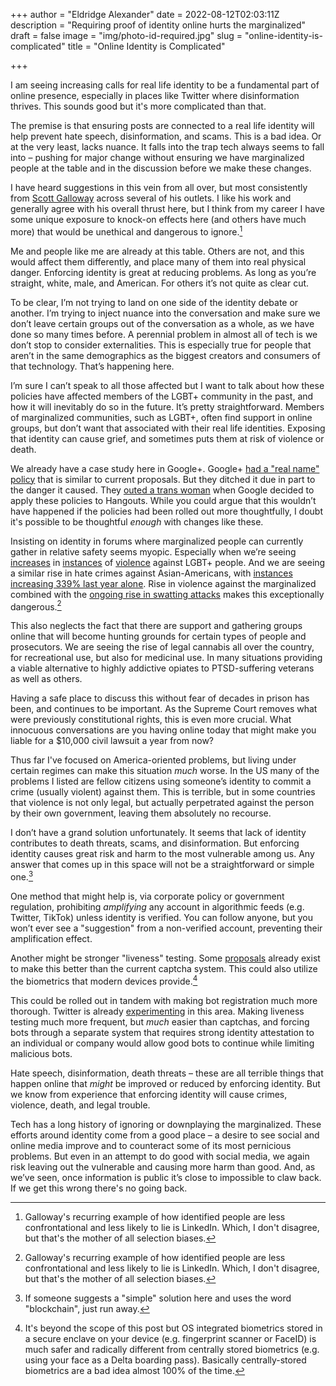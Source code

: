 +++
author = "Eldridge Alexander"
date = 2022-08-12T02:03:11Z
description = "Requiring proof of identity online hurts the marginalized"
draft = false
image = "img/photo-id-required.jpg"
slug = "online-identity-is-complicated"
title = "Online Identity is Complicated"

+++

I am seeing increasing calls for real life identity to be a fundamental part of online presence, especially in places like Twitter where disinformation thrives. This sounds good but it's more complicated than that.

The premise is that ensuring posts are connected to a real life identity will help prevent hate speech, disinformation, and scams. This is a bad idea. Or at the very least, lacks nuance. It falls into the trap tech always seems to fall into – pushing for major change without ensuring we have marginalized people at the table and in the discussion before we make these changes.

I have heard suggestions in this vein from all over, but most consistently from [Scott Galloway](https://profgmedia.com) across several of his outlets. I like his work and generally agree with his overall thrust here, but I think from my career I have some unique exposure to knock-on effects here (and others have much more) that would be unethical and dangerous to ignore.[^1]

[^1]: Galloway's recurring example of how identified people are less confrontational and less likely to lie is LinkedIn. Which, I don't disagree, but that's the mother of all selection biases. 

Me and people like me are already at this table. Others are not, and this would affect them differently, and place many of them into real physical danger. Enforcing identity is great at reducing problems. As long as you’re straight, white, male, and American. For others it’s not quite as clear cut. 

To be clear, I’m not trying to land on one side of the identity debate or another. I’m trying to inject nuance into the conversation and make sure we don’t leave certain groups out of the conversation as a whole, as we have done so many times before. A perennial problem in almost all of tech is we don’t stop to consider externalities. This is especially true for people that aren’t in the same demographics as the biggest creators and consumers of that technology. That’s happening here. 

I’m sure I can’t speak to all those affected but I want to talk about how these policies have affected members of the LGBT+ community in the past, and how it will inevitably do so in the future. It’s pretty straightforward. Members of marginalized communities, such as LGBT+, often find support in online groups, but don’t want that associated with their real life identities. Exposing that identity can cause grief, and sometimes puts them at risk of violence or death.

We already have a case study here in Google+. Google+ [had a "real name" policy](https://slate.com/technology/2014/07/google-plus-finally-ditches-its-ineffective-dangerous-real-name-policy.html) that is similar to current proposals. But they ditched it due in part to the danger it caused. They [outed a trans woman](https://www.theguardian.com/technology/2014/jan/07/google-hangouts-faces-criticism-after-outing-trans-woman) when Google decided to apply these policies to Hangouts. While you could argue that this wouldn’t have happened if the policies had been rolled out more thoughtfully, I doubt it's possible to be thoughtful *enough* with changes like these.

Insisting on identity in forums where marginalized people can currently gather in relative safety seems myopic. Especially when we’re seeing [increases](https://www.hrc.org/press-releases/new-fbi-hate-crimes-report-shows-increases-in-anti-lgbtq-attacks) in [instances](https://www.huffpost.com/entry/lgbtq-violence-trump_n_5a625035e4b002283002897b) of [violence](https://ucr.fbi.gov/hate-crime/2018/hate-crime) against LGBT+ people. And we are seeing a similar rise in hate crimes against Asian-Americans, with [instances increasing 339% last year alone](https://www.nbcnews.com/news/asian-america/anti-asian-hate-crimes-increased-339-percent-nationwide-last-year-repo-rcna14282). Rise in violence against the marginalized combined with the [ongoing rise in swatting attacks](https://arstechnica.com/gaming/2015/02/gamer-gets-swatted-while-streaming-before-60000-viewers/) makes this exceptionally dangerous.[^1]

[^1]: [Swatting](https://en.wikipedia.org/wiki/Swatting) is calling law enforcement and reporting a false crime with the intent to have police send a SWAT team, often resulting in injury or death.

This also neglects the fact that there are support and gathering groups online that will become hunting grounds for certain types of people and prosecutors. We are seeing the rise of legal cannabis all over the country, for recreational use, but also for medicinal use. In many situations providing a viable alternative to highly addictive opiates to PTSD-suffering veterans as well as others.

Having a safe place to discuss this without fear of decades in prison has been, and continues to be important. As the Supreme Court removes what were previously constitutional rights, this is even more crucial. What innocuous conversations are you having online today that might make you liable for a $10,000 civil lawsuit a year from now?

Thus far I've focused on America-oriented problems, but living under certain regimes can make this situation *much* worse. In the US many of the problems I listed are fellow citizens using someone’s identity to commit a crime (usually violent) against them. This is terrible, but in some countries that violence is not only legal, but actually perpetrated against the person by their own government, leaving them absolutely no recourse.

I don’t have a grand solution unfortunately. It seems that lack of identity contributes to death threats, scams, and disinformation. But enforcing identity causes great risk and harm to the most vulnerable among us. Any answer that comes up in this space will not be a straightforward or simple one.[^2]

[^2]: If someone suggests a "simple" solution here and uses the word "blockchain", just run away.

One method that might help is, via corporate policy or government regulation, prohibiting *amplifying* any account in algorithmic feeds (e.g. Twitter, TikTok) unless identity is verified. You can follow anyone, but you won’t ever see a "suggestion" from a non-verified account, preventing their amplification effect. 

Another might be stronger "liveness" testing. Some [proposals](https://www.theverge.com/2021/5/16/22436395/cloudflare-end-captcha-madness-security-key-cryptographic-attestation-of-personhood) already exist to make this better than the current captcha system. This could also utilize the biometrics that modern devices provide.[^3]

This could be rolled out in tandem with making bot registration much more thorough. Twitter is already [experimenting](https://blog.twitter.com/common-thread/en/topics/stories/2021/the-secret-world-of-good-bots) in this area. Making liveness testing much more frequent, but *much* easier than captchas, and forcing bots through a separate system that requires strong identity attestation to an individual or company would allow good bots to continue while limiting malicious bots.

[^3]: It's beyond the scope of this post but OS integrated biometrics stored in a secure enclave on your device (e.g. fingerprint scanner or FaceID) is much safer and radically different from centrally stored biometrics (e.g. using your face as a Delta boarding pass). Basically centrally-stored biometrics are a bad idea almost 100% of the time.

Hate speech, disinformation, death threats – these are all terrible things that happen online that *might* be improved or reduced by enforcing identity. But we know from experience that enforcing identity will cause crimes, violence, death, and legal trouble.

Tech has a long history of ignoring or downplaying the marginalized. These efforts around identity come from a good place – a desire to see social and online media improve and to counteract some of its most pernicious problems. But even in an attempt to do good with social media, we again risk leaving out the vulnerable and causing more harm than good. And, as we’ve seen, once information is public it’s close to impossible to claw back. If we get this wrong there's no going back.
